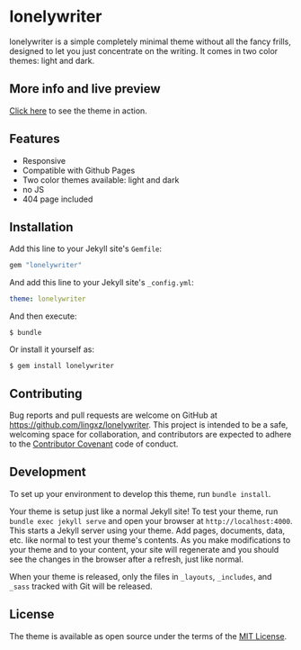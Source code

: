 # lonelywriter

lonelywriter is a simple completely minimal theme without all the fancy frills, designed to let you just concentrate on the writing. It comes in two color themes: light and dark. 

## More info and live preview
[Click here](https://theconfused.me/lonelywriter) to see the theme in action. 

## Features
- Responsive
- Compatible with Github Pages
- Two color themes available: light and dark
- no JS
- 404 page included

## Installation

Add this line to your Jekyll site's `Gemfile`:

```ruby
gem "lonelywriter"
```

And add this line to your Jekyll site's `_config.yml`:

```yaml
theme: lonelywriter
```

And then execute:

    $ bundle

Or install it yourself as:

    $ gem install lonelywriter


## Contributing

Bug reports and pull requests are welcome on GitHub at https://github.com/lingxz/lonelywriter. This project is intended to be a safe, welcoming space for collaboration, and contributors are expected to adhere to the [Contributor Covenant](http://contributor-covenant.org) code of conduct.

## Development

To set up your environment to develop this theme, run `bundle install`.

Your theme is setup just like a normal Jekyll site! To test your theme, run `bundle exec jekyll serve` and open your browser at `http://localhost:4000`. This starts a Jekyll server using your theme. Add pages, documents, data, etc. like normal to test your theme's contents. As you make modifications to your theme and to your content, your site will regenerate and you should see the changes in the browser after a refresh, just like normal.

When your theme is released, only the files in `_layouts`, `_includes`, and `_sass` tracked with Git will be released.

## License

The theme is available as open source under the terms of the [MIT License](https://opensource.org/licenses/MIT).

